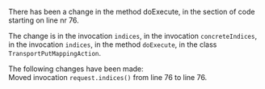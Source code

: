 There has been a change in the method doExecute, in the section of code starting on line nr 76.
  
The change is in the invocation ```indices```, in the invocation ```concreteIndices```, in the invocation ```indices```, in the method ```doExecute```, in the class ```TransportPutMappingAction```.
  
The following changes have been made:  
Moved invocation ```request.indices()``` from line 76 to line 76.  
